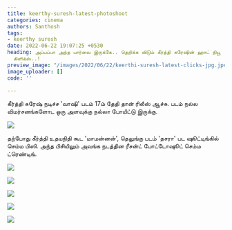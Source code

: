 ```yaml
---
title: keerthy-suresh-latest-photoshoot
categories: cinema
authors: Santhosh
tags:
- keerthy suresh
date: 2022-06-22 19:07:25 +0530
heading: அப்பப்பா அந்த பார்வை இருக்கே.. தெறிக்க விடும் கீர்த்தி சுரேஷின் ஹாட் நியூ
  கிளிக்ஸ்..!
preview_image: "/images/2022/06/22/keerthi-suresh-latest-clicks-jpg.jpeg"
image_uploader: []
code: ''

---
```

கீர்த்தி சுரேஷ் நடிச்ச 'வாஷி' படம் 17ம் தேதி தான் ரிலீஸ் ஆச்சு. படம் நல்ல விமர்சனங்களோட ஒரு அளவுக்கு நல்லா போயிட்டு இருக்கு.

![](/images/2022/06/22/keerthy-latest-6-jpg.jpeg)

தற்போது கீர்த்தி உதயநிதி கூட 'மாமன்னன்', தெலுங்கு படம் 'தசரா' பட ஷூட்டிங்கில் செம்ம பிஸி. அந்த பிசியிலும் அவங்க நடத்தின ரீசன்ட் போட்டோஷூட் செம்ம ட்ரெண்டிங்.

![](/images/2022/06/22/keerthy-latest-5-jpg.jpeg)

![](/images/2022/06/22/keerthy-latest-4-jpg.jpeg)

![](/images/2022/06/22/keerthy-latest-1-jpg.jpeg)

![](/images/2022/06/22/keerthy-latest-2-jpg.jpeg)

![](/images/2022/06/22/keerthy-latest-3-jpg.jpeg)
